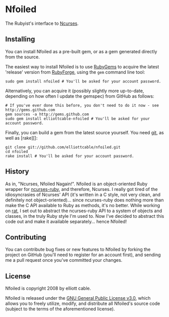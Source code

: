 Nfoiled
=======
The Rubyist's interface to [Ncurses][].

[Ncurses]: <http://www.gnu.org/software/ncurses/> "ncurses - terminal text handling library"

Installing
----------
You can install Nfoiled as a pre-built gem, or as a gem generated directly
from the source.

The easiest way to install Nfoiled is to use [RubyGems][] to acquire the
latest 'release' version from [RubyForge][], using the `gem` command line tool:

    sudo gem install nfoiled # You'll be asked for your account password.

Alternatively, you can acquire it (possibly slightly more up-to-date,
depending on how often I update the gemspec) from GitHub as follows:

    # If you've ever done this before, you don't need to do it now - see http://gems.github.com
    gem sources -a http://gems.github.com
    sudo gem install elliottcable-nfoiled # You'll be asked for your account password.
    
Finally, you can build a gem from the latest source yourself. You need [git][],
as well as [rake][]:

    git clone git://github.com/elliottcable/nfoiled.git
    cd nfoiled
    rake install # You'll be asked for your account password.

[git]: <http://git-scm.com/> "git - Fast Version Control System"
[RubyGems]: <http://rubyforge.org/projects/rubygems/> "RubyGems - Ruby package manager"
[RubyForge]: <http://rubyforge.org/projects/nfoiled/> "Nfoiled on RubyForge"

History
-------
As in, "Ncurses, Nfoiled Nagain!". Nfoiled is an object-oriented Ruby wrapper
for [ncurses-ruby][], and therefore, Ncurses. I really got tired of the
idiosyncrasies of Ncurses' API (it's written in a C style, not very clean, and
definitely not object-oriented)... since ncurses-ruby does nothing more than
make the C API available to Ruby as methods, it's no better. While working on
[rat][], I set out to abstract the ncurses-ruby API to a system of objects and
classes, in the truly Ruby style I'm used to. Now I've decided to abstract
this code out and make it available separately... hence Nfoiled!

[ncurses-ruby]: <http://ncurses-ruby.berlios.de/> "ncurses-ruby - access the ncurses library in Ruby"
[rat]: <http://github.com/elliottcable/rat> "rat - terminal chat client"

Contributing
------------
You can contribute bug fixes or new features to Nfoiled by forking the project
on GitHub (you'll need to register for an account first), and sending me a
pull request once you've committed your changes.

License
-------
Nfoiled is copyright 2008 by elliott cable.

Nfoiled is released under the [GNU General Public License v3.0][gpl], which
allows you to freely utilize, modify, and distribute all Nfoiled's source code
(subject to the terms of the aforementioned license).

[gpl]: <http://www.gnu.org/licenses/gpl.txt> "The GNU General Public License v3.0"
